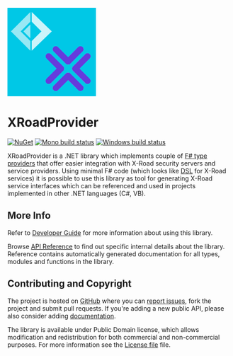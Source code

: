 ![XRoadProvider](images/logo.png)

# XRoadProvider #

[![NuGet](https://buildstats.info/nuget/XRoadProvider?includePreReleases=true)](https://www.nuget.org/packages/XRoadProvider/)
[![Mono build status](https://img.shields.io/travis/janno-p/XRoadProvider/master.svg?label=Mono%20build)](https://travis-ci.org/janno-p/XRoadProvider/)
[![Windows build status](https://img.shields.io/appveyor/ci/janno-p/xroadprovider/master.svg?label=Windows%20build)](https://ci.appveyor.com/project/janno-p/xroadprovider)

XRoadProvider is a .NET library which implements couple of [F# type providers](https://docs.microsoft.com/en-us/dotnet/fsharp/tutorials/type-providers/)
that offer easier integration with X-Road security servers and service providers.
Using minimal F# code (which looks like [DSL](https://en.wikipedia.org/wiki/Domain-specific_language) for X-Road services) it
is possible to use this library as tool for generating X-Road service interfaces
which can be referenced and used in projects implemented in other .NET languages
(C#, VB).


## More Info ##

Refer to [Developer Guide](articles/guide/index.md) for more information about using
this library.

Browse [API Reference](api/index.md) to find out specific internal details
about the library. Reference contains automatically generated documentation for
all types, modules and functions in the library.


## Contributing and Copyright ##

The project is hosted on [GitHub][gh] where you can [report issues][issues], fork 
the project and submit pull requests. If you're adding a new public API, please also 
consider adding [documentation][articles].

The library is available under Public Domain license, which allows modification and 
redistribution for both commercial and non-commercial purposes. For more information see the 
[License file](articles/license.md) file. 

  [articles]: https://github.com/janno-p/XRoadProvider/tree/master/docs/articles
  [gh]: https://github.com/janno-p/XRoadProvider
  [issues]: https://github.com/janno-p/XRoadProvider/issues

